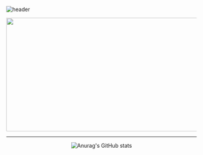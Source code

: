 ![header](https://capsule-render.vercel.app/api?type=wave&color=auto&height=200&section=header&text=Kyungmin%20Park&fontSize=70)

<div align="center">
  
<img src="https://user-images.githubusercontent.com/107606526/174227149-69148e66-0c42-4c5c-afa8-5926ef1e9ac0.JPG" width="600" height="300">
  
---
  
![Anurag's GitHub stats](https://github-readme-stats.vercel.app/api?username=koougen&show_icons=true&theme=dark)
</div>


<!---
koougen/koougen is a ✨ special ✨ repository because its `README.md` (this file) appears on your GitHub profile.
You can click the Preview link to take a look at your changes.
--->
